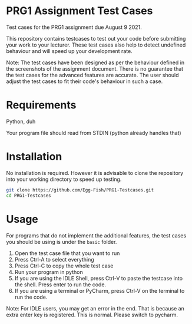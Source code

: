 # PRG1 Assignment Test Cases
Test cases for the PRG1 assignment due August 9 2021.

This repository contains testcases to test out your code before submitting your work to your lecturer.
These test cases also help to detect undefined behaviour and will speed up your development rate.

Note: The test cases have been designed as per the behaviour defined in the screenshots of the assignment document.
There is no guarantee that the test cases for the advanced features are accurate. The user should adjust the test 
cases to fit their code's behaviour in such a case.

# Requirements
Python, duh

Your program file should read from STDIN (python already handles that)

# Installation
No installation is required. However it is advisable to clone the repository into your working directory to speed up
testing.

```bash
git clone https://github.com/Egg-Fish/PRG1-Testcases.git
cd PRG1-Testcases
```

# Usage

For programs that do not implement the additional features, the test cases you should be using is under the `basic` folder.

1. Open the test case file that you want to run
2. Press Ctrl-A to select everything
3. Press Ctrl-C to copy the whole test case
4. Run your program in python
5. If you are using the IDLE Shell, press Ctrl-V to paste the testcase into the shell. Press enter to run the code.
6. If you are using a terminal or PyCharm, press Ctrl-V on the terminal to run the code.

Note: For IDLE users, you may get an error in the end. That is because an extra enter key is registered. This is normal. Please switch to pycharm.

